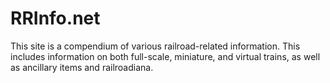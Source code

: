 # RRInfo.net

This site is a compendium of various railroad-related information. This includes information on both full-scale, miniature, and virtual trains, as well as ancillary items and railroadiana.
